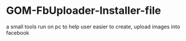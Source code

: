 # GOM-FbUploader-Installer-file
a small tools run on pc to help user easier to create, upload images into facebook
